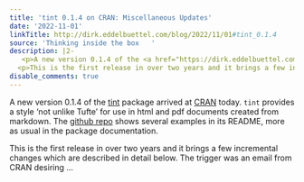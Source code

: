 ```yaml
---
title: 'tint 0.1.4 on CRAN: Miscellaneous Updates'
date: '2022-11-01'
linkTitle: http://dirk.eddelbuettel.com/blog/2022/11/01#tint_0.1.4
source: 'Thinking inside the box   '
description: |2-
   <p>A new version 0.1.4 of the <a href="https://dirk.eddelbuettel.com/code/tint.html">tint</a> package arrived at <a href="https://cran.r-project.org">CRAN</a> today. <code>tint</code> provides a style ‘not unlike Tufte’ for use in html and pdf documents created from markdown. The <a href="https://github.com/eddelbuettel/tint">github repo</a> shows several examples in its README, more as usual in the package documentation.</p>
  <p>This is the first release in over two years and it brings a few incremental changes which are described in detail below. The trigger was an email from CRAN desiring ...
disable_comments: true
---
```

 <p>A new version 0.1.4 of the <a href="https://dirk.eddelbuettel.com/code/tint.html">tint</a> package arrived at <a href="https://cran.r-project.org">CRAN</a> today. <code>tint</code> provides a style ‘not unlike Tufte’ for use in html and pdf documents created from markdown. The <a href="https://github.com/eddelbuettel/tint">github repo</a> shows several examples in its README, more as usual in the package documentation.</p>
<p>This is the first release in over two years and it brings a few incremental changes which are described in detail below. The trigger was an email from CRAN desiring ...